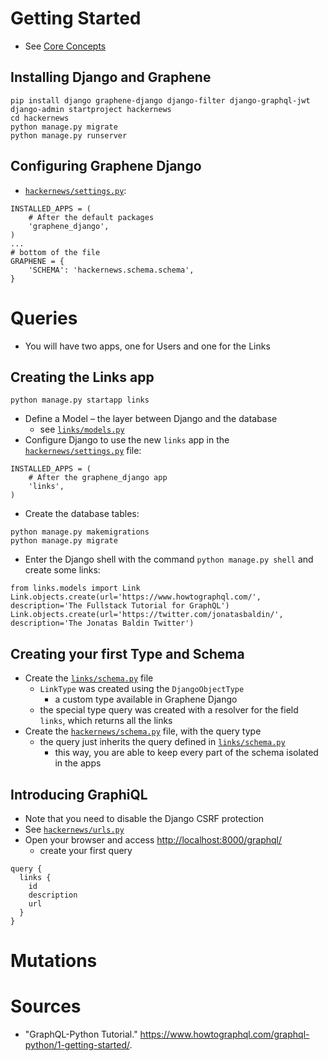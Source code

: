 # Getting Started

- See [Core Concepts](fundamentals.md)

## Installing Django and Graphene

```
pip install django graphene-django django-filter django-graphql-jwt
django-admin startproject hackernews
cd hackernews
python manage.py migrate
python manage.py runserver
```

## Configuring Graphene Django

- [`hackernews/settings.py`](hackernews/hackernews/settings.py):

```
INSTALLED_APPS = (
    # After the default packages
    'graphene_django',
)
...
# bottom of the file
GRAPHENE = {
    'SCHEMA': 'hackernews.schema.schema',
}

```

# Queries

- You will have two apps, one for Users and one for the Links

## Creating the Links app

```
python manage.py startapp links
```

- Define a Model – the layer between Django and the database
  - see [`links/models.py`](hackernews/links/models.py)
- Configure Django to use the new `links` app in the [`hackernews/settings.py`](hackernews/hackernews/settings.py) file:

```
INSTALLED_APPS = (
    # After the graphene_django app
    'links',
)
```

- Create the database tables:

```
python manage.py makemigrations
python manage.py migrate
```

- Enter the Django shell with the command `python manage.py shell` and create some links:

```
from links.models import Link
Link.objects.create(url='https://www.howtographql.com/', description='The Fullstack Tutorial for GraphQL')
Link.objects.create(url='https://twitter.com/jonatasbaldin/', description='The Jonatas Baldin Twitter')
```

## Creating your first Type and Schema

- Create the [`links/schema.py`](hackernews/links/schema.py) file
  - `LinkType` was created using the `DjangoObjectType`
    - a custom type available in Graphene Django
  - the special type query was created with a resolver for the field `links`, which returns all the links
- Create the [`hackernews/schema.py`](hackernews/hackernews/schema.py) file, with the query type
  - the query just inherits the query defined in [`links/schema.py`](links/schema.py)
    - this way, you are able to keep every part of the schema isolated in the apps

## Introducing GraphiQL

- Note that you need to disable the Django CSRF protection
- See [`hackernews/urls.py`](hackernews/hackernews/urls.py)
- Open your browser and access <http://localhost:8000/graphql/>
  - create your first query

```
query {
  links {
    id
    description
    url
  }
}
```

# Mutations

# Sources

- "GraphQL-Python Tutorial." <https://www.howtographql.com/graphql-python/1-getting-started/>.
